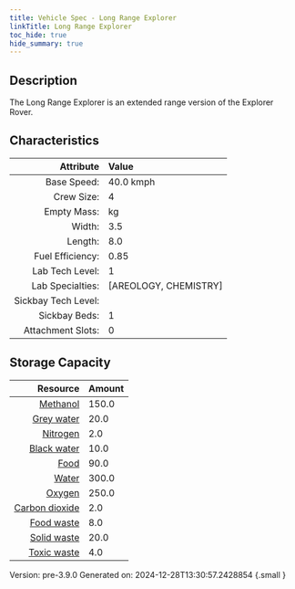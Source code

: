 ```yaml
---
title: Vehicle Spec - Long Range Explorer
linkTitle: Long Range Explorer
toc_hide: true
hide_summary: true
---
```

## Description
The Long Range Explorer is an extended range version of the Explorer Rover.

## Characteristics

| Attribute      | Value |
|--------:|:------|
|Base Speed:|40.0 kmph|
|Crew Size:|4|
|Empty Mass:| kg|
|Width:|3.5|
|Length:|8.0|
|Fuel Efficiency:|0.85|
|Lab Tech Level:|1|
|Lab Specialties:|[AREOLOGY, CHEMISTRY]|
|Sickbay Tech Level:||
|Sickbay Beds:|1|
|Attachment Slots:|0|


## Storage Capacity

| Resource      | Amount |
|--------:|:------|
|[Methanol](/docs/definitions/resource/methanol)|150.0|
|[Grey water](/docs/definitions/resource/grey-water)|20.0|
|[Nitrogen](/docs/definitions/resource/nitrogen)|2.0|
|[Black water](/docs/definitions/resource/black-water)|10.0|
|[Food](/docs/definitions/resource/food)|90.0|
|[Water](/docs/definitions/resource/water)|300.0|
|[Oxygen](/docs/definitions/resource/oxygen)|250.0|
|[Carbon dioxide](/docs/definitions/resource/carbon-dioxide)|2.0|
|[Food waste](/docs/definitions/resource/food-waste)|8.0|
|[Solid waste](/docs/definitions/resource/solid-waste)|20.0|
|[Toxic waste](/docs/definitions/resource/toxic-waste)|4.0|

Version: pre-3.9.0 Generated on: 2024-12-28T13:30:57.2428854
{.small }
